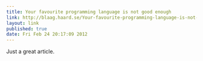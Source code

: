 ```yaml
---
title: Your favourite programming language is not good enough 
link: http://blaag.haard.se/Your-favourite-programming-language-is-not-good-enough/ 
layout: link
published: true
date: Fri Feb 24 20:17:09 2012
---
```

Just a great article.
